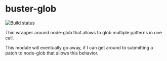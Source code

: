 # buster-glob

[![Build status](https://secure.travis-ci.org/busterjs/buster-glob.png?branch=master)](http://travis-ci.org/busterjs/glob/)

Thin wrapper around node-glob that allows to glob multiple patterns
in one call.

This module will eventually go away, if I can get around to submitting
a patch to node-glob that allows this behavior.
